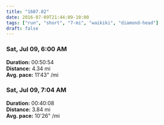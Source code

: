```yaml
---
title: "1607.02"
date: 2016-07-09T21:44:09-10:00
tags: ["run", "short", "7-mi", "waikiki", "diamond-head"]
draft: false
---
```


### Sat, Jul 09, 6:00 AM

**Duration:** 00:50:54  
**Distance:** 4.34 mi  
**Avg. pace:** 11'43" /mi

### Sat, Jul 09, 7:04 AM

**Duration:** 00:40:08  
**Distance:** 3.84 mi  
**Avg. pace:** 10'26" /mi